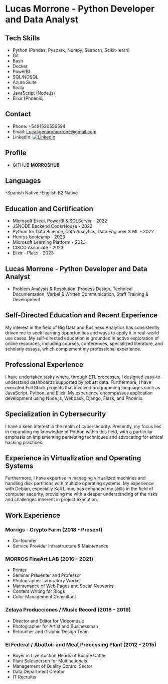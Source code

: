 # Lucas Morrone - Python Developer and Data Analyst

## Tech Skills
- Python (Pandas, Pyspark, Numpy, Seaborn, Scikit-learn)
- Git
- Bash
- Docker
- PowerBI
- SQL/NOSQL
- Azure Suite
- Scala
- JavaScript (Node.js)
- Elixir (Phoenix)

## Contact
- Phone: +5491530556594
- Email: [Lucasgenaromorrone@gmail.com](mailto:Lucasgenaromorrone@gmail.com)
- LinkedIn: [![LinkedIn](https://img.shields.io/badge/LinkedIn-Connect-blue)](https://www.linkedin.com/in/lucas-genaro-morrone/)



## Profile
- GITHUB **MORROSHUB**

## Languages
-Spanish Native
-English B2 Native

## Education and Certification
- Microsoft Excel, PowerBi & SQLServer - 2022
- JSNODE Backend CoderHouse - 2022
- Python for Data Science, Data Analytics, Data Engineer & ML - 2022
- Henrys bootcamp - 2023
- Microsoft Learning Platform - 2023
- CISCO Associate - 2023
- Elixir - Platzi - 2023

## Lucas Morrone - Python Developer and Data Analyst
- Problem Analysis & Resolution, Process Design, Technical Documentation, Verbal & Written Communication, Staff Training & Development

## Self-Directed Education and Recent Experience
My interest in the field of Big Data and Business Analytics has consistently driven me to seek learning opportunities and ways to apply it in real-world use cases. My self-directed education is grounded in active exploration of online resources, including courses, conferences, specialized literature, and scholarly essays, which complement my professional experience.

## Professional Experience
I have undertaken tasks where, through ETL processes, I designed easy-to-understand dashboards supported by robust data. Furthermore, I have executed Full Stack projects that involved programming languages such as JavaScript, Python, and Elixir. My experience encompasses application development using Node.js, Webpack, Django, Flask, and Phoenix.

## Specialization in Cybersecurity
I have a keen interest in the realm of cybersecurity. Presently, my focus lies in expanding my knowledge of Python within this field, with a particular emphasis on implementing pentesting techniques and advocating for ethical hacking practices.

## Experience in Virtualization and Operating Systems
Furthermore, I have expertise in managing virtualized machines and handling disk partitions with multiple operating systems. My experience with Debian, especially Kali Linux, has enhanced my skills in the field of computer security, providing me with a deeper understanding of the risks and challenges inherent in project execution.

## Work Experience

### Morrigs - Crypto Farm (2018 - Present)
- Co-founder
- Service Provider Infrastructure & Maintenance

### MORROS FineArt LAB (2016 - 2021)
- Printer
- Seminar Presenter and Professor
- Photographer Laboratory Worker
- Maintenance of Web Pages and Social Networks
- Content Writing for Blogs
- Color Management Consultant

### Zelaya Producciones / Music Record (2018 - 2019)
- Director and Editor for Videomusic
- Photographer for Artist and Businessman
- Retoucher and Graphic Design Team

### El Federal / Abattoir and Meat Processing Plant (2012 - 2015)
- Buyer in Live Auction Heads of Bocine Cattle
- Plant Salesperson for Multinationals
- Management of Quality Control Sector
- Data Department Creator
- IT Recruiter

